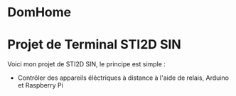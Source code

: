 DomHome
=======

Projet de Terminal STI2D SIN
=======

Voici mon projet de STI2D SIN, le principe est simple :
- Contrôler des appareils éléctriques à distance à l'aide de relais, Arduino et Raspberry Pi
